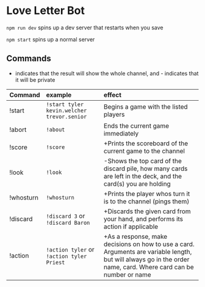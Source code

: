 # Love Letter Bot

`npm run dev` spins up a dev server that restarts when you save

`npm start` spins up a normal server

## Commands

+ indicates that the result will show the whole channel, and - indicates that it will be private

| Command              | example                                    | effect                                                                                                                                                           |
|:---------------------|:-------------------------------------------|:-----------------------------------------------------------------------------------------------------------------------------------------------------------------|
| !start <player list> | `!start tyler kevin.welcher trevor.senior` | Begins a game with the listed players                                                                                                                            |
| !abort               | `!about`                                   | Ends the current game immediately                                                                                                                                |
| !score               | `!score`                                   | +Prints the scoreboard of the current game to the channel                                                                                                        |
| !look                | `!look`                                    | -Shows the top card of the discard pile, how many cards are left in the deck, and the card(s) you are holding                                                    |
| !whosturn            | `!whosturn`                                | +Prints the player whos turn it is to the channel (pings them)                                                                                                   |
| !discard <card>      | `!discard 3` or `!discard Baron`           | +Discards the given card from your hand, and performs its action if applicable                                                                                   |
| !action <arguments>  | `!action tyler` or `!action tyler Priest`  | +As a response, make decisions on how to use a card. Arguments are variable length, but will always go in the order name, card. Where card can be number or name |
